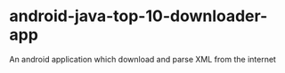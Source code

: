 # android-java-top-10-downloader-app
An android application which download and parse XML from the internet
